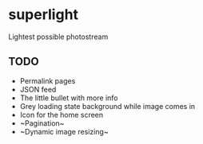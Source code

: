 # superlight
Lightest possible photostream

## TODO

* Permalink pages
* JSON feed
* The little bullet with more info
* Grey loading state background while image comes in
* Icon for the home screen
* ~Pagination~
* ~Dynamic image resizing~

